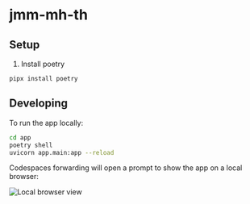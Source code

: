 # jmm-mh-th

## Setup
1. Install poetry
```
pipx install poetry
```

## Developing

To run the app locally:

```bash
cd app
poetry shell
uvicorn app.main:app --reload
```

Codespaces forwarding will open a prompt to show the app on a local browser:

![Local browser view](docs/images/local_browser.png)


